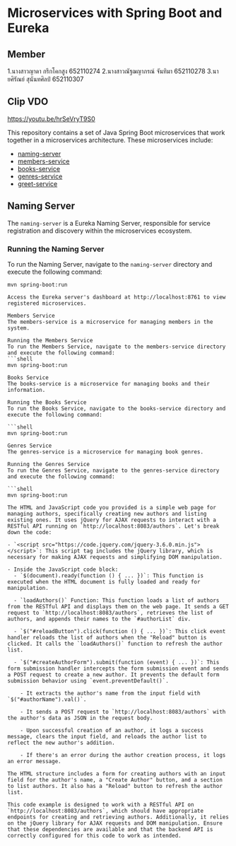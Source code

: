 # Microservices with Spring Boot and Eureka

## Member
1.นางสาวญาดา กรึกโคกสูง 652110274
2.นางสาวณัฐฌญาภรณ์ จันทิมา 652110278
3.นายศิรัณย์ สุนันทศิลป์ 652110307

## Clip VDO
https://youtu.be/hrSeVryT9S0

This repository contains a set of Java Spring Boot microservices that work together in a microservices architecture. These microservices include:

- [naming-server](#naming-server)
- [members-service](#members-service)
- [books-service](#books-service)
- [genres-service](#genres-service)
- [greet-service](#greet-service)

## Naming Server

The `naming-server` is a Eureka Naming Server, responsible for service registration and discovery within the microservices ecosystem.

### Running the Naming Server

To run the Naming Server, navigate to the `naming-server` directory and execute the following command:

```shell
mvn spring-boot:run

Access the Eureka server's dashboard at http://localhost:8761 to view registered microservices.

Members Service
The members-service is a microservice for managing members in the system.

Running the Members Service
To run the Members Service, navigate to the members-service directory and execute the following command:
```shell
mvn spring-boot:run

Books Service
The books-service is a microservice for managing books and their information.

Running the Books Service
To run the Books Service, navigate to the books-service directory and execute the following command:

```shell
mvn spring-boot:run

Genres Service
The genres-service is a microservice for managing book genres.

Running the Genres Service
To run the Genres Service, navigate to the genres-service directory and execute the following command:

```shell
mvn spring-boot:run

The HTML and JavaScript code you provided is a simple web page for managing authors, specifically creating new authors and listing existing ones. It uses jQuery for AJAX requests to interact with a RESTful API running on `http://localhost:8083/authors`. Let's break down the code:

- `<script src="https://code.jquery.com/jquery-3.6.0.min.js"></script>`: This script tag includes the jQuery library, which is necessary for making AJAX requests and simplifying DOM manipulation.

- Inside the JavaScript code block:
  - `$(document).ready(function () { ... })`: This function is executed when the HTML document is fully loaded and ready for manipulation.

  - `loadAuthors()` Function: This function loads a list of authors from the RESTful API and displays them on the web page. It sends a GET request to `http://localhost:8083/authors`, retrieves the list of authors, and appends their names to the `#authorList` div.

  - `$("#reloadButton").click(function () { ... })`: This click event handler reloads the list of authors when the "Reload" button is clicked. It calls the `loadAuthors()` function to refresh the author list.

  - `$("#createAuthorForm").submit(function (event) { ... })`: This form submission handler intercepts the form submission event and sends a POST request to create a new author. It prevents the default form submission behavior using `event.preventDefault()`.

    - It extracts the author's name from the input field with `$("#authorName").val()`.
    
    - It sends a POST request to `http://localhost:8083/authors` with the author's data as JSON in the request body.

    - Upon successful creation of an author, it logs a success message, clears the input field, and reloads the author list to reflect the new author's addition.

    - If there's an error during the author creation process, it logs an error message.

The HTML structure includes a form for creating authors with an input field for the author's name, a "Create Author" button, and a section to list authors. It also has a "Reload" button to refresh the author list.

This code example is designed to work with a RESTful API on `http://localhost:8083/authors`, which should have appropriate endpoints for creating and retrieving authors. Additionally, it relies on the jQuery library for AJAX requests and DOM manipulation. Ensure that these dependencies are available and that the backend API is correctly configured for this code to work as intended. 

